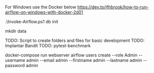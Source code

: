 For Windows use the Docker below
https://dev.to/jfhbrook/how-to-run-airflow-on-windows-with-docker-2d01

.\Invoke-Airflow.ps1 db init

mkdir data

TODO: Script to create folders and files for basic development
TODO: Implantar Bandit
TODO: pytest-benchmark

docker-compose run webserver airflow users create --role Admin --username admin --email admin --firstname admin --lastname admin --password admin
